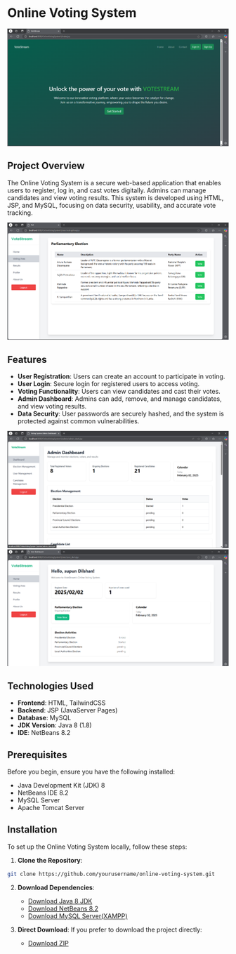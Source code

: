 # Online Voting System

<div align="center">
  <img src="/img/homepage.png" alt="Online Voting System Dashboard" />
</div>

## Project Overview
The Online Voting System is a secure web-based application that enables users to register, log in, and cast votes digitally. Admins can manage candidates and view voting results. This system is developed using HTML, JSP, and MySQL, focusing on data security, usability, and accurate vote tracking.

<div align="center">
  <img src="/img/votepage.png" alt="Voting Interface" />
</div>

## Features
- **User Registration**: Users can create an account to participate in voting.
- **User Login**: Secure login for registered users to access voting.
- **Voting Functionality**: Users can view candidates and cast their votes.
- **Admin Dashboard**: Admins can add, remove, and manage candidates, and view voting results.
- **Data Security**: User passwords are securely hashed, and the system is protected against common vulnerabilities.

<div align="center">
  <img src="/img/admindash.png" alt="Admin Dashboard" />
</div>

<div align="center">
  <img src="/img/userpage.png" alt="User Dashboard" />
</div>

## Technologies Used
- **Frontend**: HTML, TailwindCSS
- **Backend**: JSP (JavaServer Pages)
- **Database**: MySQL
- **JDK Version**: Java 8 (1.8)
- **IDE**: NetBeans 8.2

## Prerequisites
Before you begin, ensure you have the following installed:
- Java Development Kit (JDK) 8
- NetBeans IDE 8.2
- MySQL Server
- Apache Tomcat Server

## Installation
To set up the Online Voting System locally, follow these steps:

1. **Clone the Repository**:
```bash
git clone https://github.com/yourusername/online-voting-system.git
```

2. **Download Dependencies**:
   - [Download Java 8 JDK]([https://www.example.com/java8](https://www.oracle.com/lk/java/technologies/javase/javase8-archive-downloads.html))
   - [Download NetBeans 8.2](https://www.example.com/netbeans)
   - [Download MySQL Server(XAMPP)]([https://www.example.com/mysql](https://www.apachefriends.org/download.html))

3. **Direct Download**:
   If you prefer to download the project directly:
   - [Download ZIP](https://www.example.com/project-download)
 
